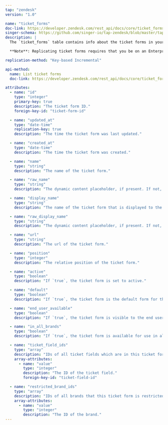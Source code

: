 ```yaml
---
tap: "zendesk"
version: "1.0"

name: "ticket_forms"
doc-link: https://developer.zendesk.com/rest_api/docs/core/ticket_forms
singer-schema: https://github.com/singer-io/tap-zendesk/blob/master/tap_zendesk/schemas/ticket_forms.json
description: |
  The `ticket_forms` table contains info about the ticket forms in your Zendesk account.

  **Note**: Replicating ticket forms requires that you be on an Enterprise Zendesk plan or a Professional plan with the corresponding add-on, and have Admin permissions in Zendesk.

replication-method: "Key-based Incremental"

api-method:
  name: List ticket forms
  doc-link: https://developer.zendesk.com/rest_api/docs/core/ticket_forms#list-ticket-forms

attributes:
  - name: "id"
    type: "integer"
    primary-key: true
    description: "The ticket form ID."
    foreign-key-id: "ticket-form-id"

  - name: "updated_at"
    type: "date-time"
    replication-key: true
    description: "The time the ticket form was last updated."

  - name: "created_at"
    type: "date-time"
    description: "The time the ticket form was created."

  - name: "name"
    type: "string"
    description: "The name of the ticket form."

  - name: "raw_name"
    type: "string"
    description: "The dynamic content placeholder, if present. If not, the `name` value."

  - name: "display_name"
    type: "string"
    description: "The name of the ticket form that is displayed to the end user."

  - name: "raw_display_name"
    type: "string"
    description: "The dynamic content placeholder, if present. If not, the `display_name` value."

  - name: "url"
    type: "string"
    description: "The url of the ticket form."

  - name: "position"
    type: "integer"
    description: "The relative position of the ticket form."

  - name: "active"
    type: "boolean"
    description: "If `true`, the ticket form is set to active."

  - name: "default"
    type: "boolean"
    description: "If `true`, the ticket form is the default form for the account."

  - name: "end_user_available"
    type: "boolean"
    description: "If `true`, the ticket form is visible to the end user"

  - name: "in_all_brands"
    type: "boolean"
    description: "If `true`, the ticket form is available for use in all brands on the account"

  - name: "ticket_field_ids"
    type: "array"
    description: "IDs of all ticket fields which are in this ticket form."
    array-attributes:
      - name: "value"
        type: "integer"
        description: "The ID of the ticket field."
        foreign-key-id: "ticket-field-id"

  - name: "restricted_brand_ids"
    type: "array"
    description: "IDs of all brands that this ticket form is restricted to."
    array-attributes:
      - name: "value"
        type: "integer"
        description: "The ID of the brand."
---
```

